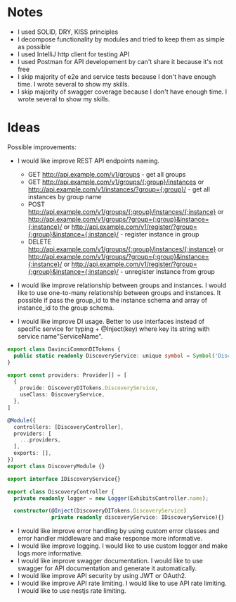 # Notes

- I used SOLID, DRY, KISS principles
- I decompose functionality by modules and tried to keep them as simple as possible
- I used IntelliJ http client for testing API
- I used Postman for API developement by can't share it because it's not free
- I skip majority of e2e and service tests because I don't have enough time. I wrote several to show my skills.
- I skip majority of swagger coverage because I don't have enough time. I wrote several to show my skills.

# Ideas

Possible improvements:

- I would like improve REST API endpoints naming.

  - GET http://api.example.com/v1/groups - get all groups
  - GET http://api.example.com/v1/groups/{:group}/instances or http://api.example.com/v1/instances/?group={:group}/ - get all instances by group name
  - POST http://api.example.com/v1/groups/{:group}/instances/{:instance} or http://api.example.com/v1/groups/?group={:group}&instance={:instance}/ or http://api.example.com/v1/register/?group={:group}&instance={:instance}/ - register instance in group
  - DELETE http://api.example.com/v1/groups/{:group}/instances/{:instance} or http://api.example.com/v1/groups/?group={:group}&instance={:instance}/ or http://api.example.com/v1/register/?group={:group}&instance={:instance}/ - unregister instance from group

- I would like improve relationship between groups and instances. I would like to use one-to-many relationship between groups and instances. It possible if pass the group_id to the instance schema and array of instance_id to the group schema.
- I would like improve DI usage. Better to use interfaces instead of specific service for typing + @Inject(key) where key its string with service name"ServiceName".

```ts
export class DavinciCommonDITokens {
  public static readonly DiscoveryService: unique symbol = Symbol('DiscoveryService');
}

export const providers: Provider[] = [
  {
    provide: DiscoveryDITokens.DiscoveryService,
    useClass: DiscoveryService,
  },
]

@Module({
  controllers: [DiscoveryController],
  providers: [
    ...providers,
  ],
  exports: [],
})
export class DiscoveryModule {}

export interface IDiscoveryService{}

export class DiscoveryController {
  private readonly logger = new Logger(ExhibitsController.name);

  constructor(@Inject(DiscoveryDITokens.DiscoveryService)
              private readonly discoveryService: IDiscoveryService){}
```

- I would like improve error handling by using custom error classes and error handler middleware and make response more informative.
- I would like improve logging. I would like to use custom logger and make logs more informative.
- I would like improve swagger documentation. I would like to use swagger for API documentation and generate it automatically.
- I would like improve API security by using JWT or OAuth2.
- I would like improve API rate limiting. I would like to use API rate limiting. I would like to use nestjs rate limiting.
